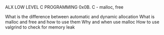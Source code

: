 ALX LOW LEVEL C PROGRAMMING
0x0B. C - malloc, free

What is the difference between automatic and dynamic allocation
What is malloc and free and how to use them
Why and when use malloc
How to use valgrind to check for memory leak
